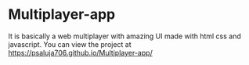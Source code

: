 # Multiplayer-app
It is basically a web multiplayer with amazing UI made with html css and javascript.
You can view the project at https://psaluja706.github.io/Multiplayer-app/

